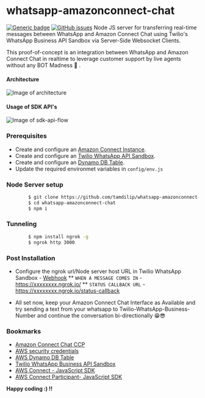 # whatsapp-amazonconnect-chat
[![Generic badge](https://img.shields.io/badge/Build-Passing-blue.svg)]() [![GitHub issues](https://img.shields.io/github/issues/Naereen/StrapDown.js.svg)](https://GitHub.com/Naereen/StrapDown.js/issues/)
Node JS server for transferring real-time messages between WhatsApp and Amazon Connect Chat using Twilio's WhatsApp Business API Sandbox via Server-Side Websocket Clients.

This proof-of-concept is an integration between WhatsApp and Amazon Connect Chat in realtime to leverage customer support by live agents without any BOT Madness 🤪 .

#### Architecture
![Image of architecture](https://raw.githubusercontent.com/tamdilip/whatsapp-amazonconnect-chat/master/docs/WhatsApp-AmazonConnect.jpg)

#### Usage of SDK API's 
![Image of sdk-api-flow](https://raw.githubusercontent.com/tamdilip/whatsapp-amazonconnect-chat/master/docs/SDK-API-FLOW.png)

### Prerequisites
* Create and configure an [Amazon Connect Instance](https://console.aws.amazon.com/connect/onboarding).
* Create and configure an [Twilio WhatsApp API Sandbox](https://www.twilio.com/console/sms/whatsapp/sandbox).
* Create and configure an [Dynamo DB Table](https://console.aws.amazon.com/dynamodb/home?region=us-east-1#create-table:).
* Update the required environmet variables in `config/env.js`

### Node Server setup

```sh
        $ git clone https://github.com/tamdilip/whatsapp-amazonconnect-chat.git
        $ cd whatsapp-amazonconnect-chat
        $ npm i
```

### Tunneling 
```sh
        $ npm install ngrok -g
        $ ngrok http 3000
```

### Post Installation
* Configure the ngrok url/Node server host URL in Twilio WhatsApp Sandbox - [Webhook](https://www.twilio.com/console/sms/whatsapp/sandbox)
** `WHEN A MESSAGE COMES IN` - https://xxxxxxxx.ngrok.io/
** `STATUS CALLBACK URL` - https://xxxxxxxx.ngrok.io/status-callback

* All set now, keep your Amazon Connect Chat Interface as Available and try sending a text from your whatsapp to Twilio-WhatsApp-Business-Number and continue the conversation bi-directionally 😁😎

### Bookmarks
* [Amazon Connect Chat CCP](https://dilip-chat-dev.awsapps.com/connect/login)
* [AWS security credentials](https://console.aws.amazon.com/iam/home?#/security_credentials)
* [AWS Dynamo DB Table](https://console.aws.amazon.com/dynamodb/home?region=us-east-1#tables:selected=whatsappconnect;tab=items)
* [Twilio WhatsApp Business API Sandbox](https://www.twilio.com/console/sms/whatsapp/sandbox)
* [AWS Connect - JavaScript SDK](https://docs.aws.amazon.com/AWSJavaScriptSDK/latest/AWS/Connect.html)
* [AWS Connect Participant- JavaScript SDK](https://docs.aws.amazon.com/AWSJavaScriptSDK/latest/AWS/ConnectParticipant.html)




**Happy coding :) !!**

